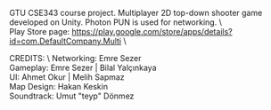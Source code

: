 GTU CSE343 course project. Multiplayer 2D top-down shooter game developed on Unity. Photon PUN is used for networking. \ \
Play Store page: https://play.google.com/store/apps/details?id=com.DefaultCompany.Multi \

CREDITS: \ 
Networking: Emre Sezer \
Gameplay: Emre Sezer | Bilal Yalçınkaya \
UI: Ahmet Okur | Melih Sapmaz \
Map Design: Hakan Keskin \
Soundtrack: Umut "teyp" Dönmez

